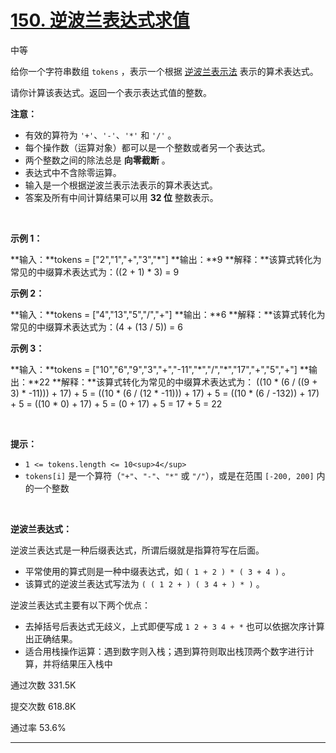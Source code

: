 # [150\. 逆波兰表达式求值](https://leetcode.cn/problems/evaluate-reverse-polish-notation/)

中等

给你一个字符串数组 `tokens` ，表示一个根据 [逆波兰表示法](https://baike.baidu.com/item/%E9%80%86%E6%B3%A2%E5%85%B0%E5%BC%8F/128437) 表示的算术表达式。

请你计算该表达式。返回一个表示表达式值的整数。

**注意：**

- 有效的算符为 `'+'`、`'-'`、`'*'` 和 `'/'` 。
- 每个操作数（运算对象）都可以是一个整数或者另一个表达式。
- 两个整数之间的除法总是 **向零截断** 。
- 表达式中不含除零运算。
- 输入是一个根据逆波兰表示法表示的算术表达式。
- 答案及所有中间计算结果可以用 **32 位** 整数表示。

&nbsp;

**示例 1：**

**输入：**tokens = \["2","1","+","3","\*"\]
**输出：**9
**解释：**该算式转化为常见的中缀算术表达式为：((2 + 1) \* 3) = 9

**示例 2：**

**输入：**tokens = \["4","13","5","/","+"\]
**输出：**6
**解释：**该算式转化为常见的中缀算术表达式为：(4 + (13 / 5)) = 6

**示例 3：**

**输入：**tokens = \["10","6","9","3","+","-11","\*","/","\*","17","+","5","+"\]
**输出：**22
**解释：**该算式转化为常见的中缀算术表达式为：
  ((10 \* (6 / ((9 + 3) \* -11))) + 17) + 5
= ((10 \* (6 / (12 \* -11))) + 17) + 5
= ((10 \* (6 / -132)) + 17) + 5
= ((10 \* 0) + 17) + 5
= (0 + 17) + 5
= 17 + 5
= 22

&nbsp;

**提示：**

- `1 <= tokens.length <= 10<sup>4</sup>`
- `tokens[i]` 是一个算符（`"+"`、`"-"`、`"*"` 或 `"/"`），或是在范围 `[-200, 200]` 内的一个整数

&nbsp;

**逆波兰表达式：**

逆波兰表达式是一种后缀表达式，所谓后缀就是指算符写在后面。

- 平常使用的算式则是一种中缀表达式，如 `( 1 + 2 ) * ( 3 + 4 )` 。
- 该算式的逆波兰表达式写法为 `( ( 1 2 + ) ( 3 4 + ) * )` 。

逆波兰表达式主要有以下两个优点：

- 去掉括号后表达式无歧义，上式即便写成 `1 2 + 3 4 + *` 也可以依据次序计算出正确结果。
- 适合用栈操作运算：遇到数字则入栈；遇到算符则取出栈顶两个数字进行计算，并将结果压入栈中

通过次数 331.5K

提交次数 618.8K

通过率 53.6%

---

